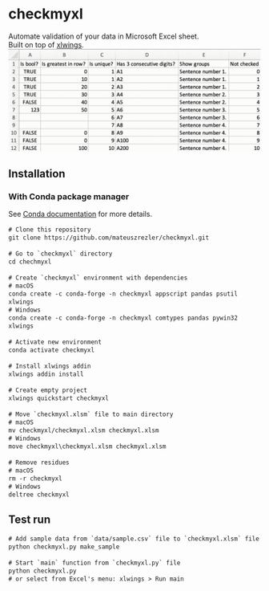 # checkmyxl
Automate validation of your data in Microsoft Excel sheet.  
Built on top of [xlwings]([https://www.xlwings.org).
![Demo gif](img/checkmyxl.gif)

## Installation
### With Conda package manager
See [Conda documentation](https://docs.conda.io) for more details.
```
# Clone this repository
git clone https://github.com/mateuszrezler/checkmyxl.git

# Go to `checkmyxl` directory
cd chechmyxl

# Create `checkmyxl` environment with dependencies
# macOS
conda create -c conda-forge -n checkmyxl appscript pandas psutil xlwings
# Windows
conda create -c conda-forge -n checkmyxl comtypes pandas pywin32 xlwings

# Activate new environment
conda activate checkmyxl

# Install xlwings addin
xlwings addin install

# Create empty project
xlwings quickstart checkmyxl

# Move `checkmyxl.xlsm` file to main directory
# macOS
mv checkmyxl/checkmyxl.xlsm checkmyxl.xlsm
# Windows
move checkmyxl\checkmyxl.xlsm checkmyxl.xlsm

# Remove residues
# macOS
rm -r checkmyxl
# Windows
deltree checkmyxl
```

## Test run
```
# Add sample data from `data/sample.csv` file to `checkmyxl.xlsm` file
python checkmyxl.py make_sample

# Start `main` function from `checkmyxl.py` file
python checkmyxl.py
# or select from Excel's menu: xlwings > Run main
```

